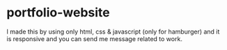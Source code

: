 # portfolio-website
I made this by using only html, css &amp; javascript (only for hamburger) and it is responsive and you can send me message related to work.

